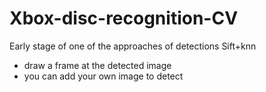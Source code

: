 # Xbox-disc-recognition-CV
Early stage of one of the approaches of detections Sift+knn
+ draw a frame at the detected image
+ you can add your own image to detect
